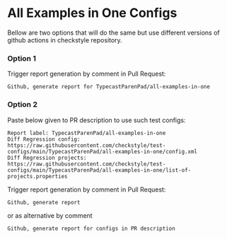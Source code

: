 # All Examples in One Configs

Bellow are two options that will do the same but use different versions
of github actions in checkstyle repository.


### Option 1
Trigger report generation by comment in Pull Request:
```
Github, generate report for TypecastParenPad/all-examples-in-one
```

### Option 2

Paste below given to PR description to use such test configs:
```
Report label: TypecastParenPad/all-examples-in-one
Diff Regression config: https://raw.githubusercontent.com/checkstyle/test-configs/main/TypecastParenPad/all-examples-in-one/config.xml
Diff Regression projects: https://raw.githubusercontent.com/checkstyle/test-configs/main/TypecastParenPad/all-examples-in-one/list-of-projects.properties
```

Trigger report generation by comment in Pull Request:
```
Github, generate report
```
or as alternative by comment
```
Github, generate report for configs in PR description
```
